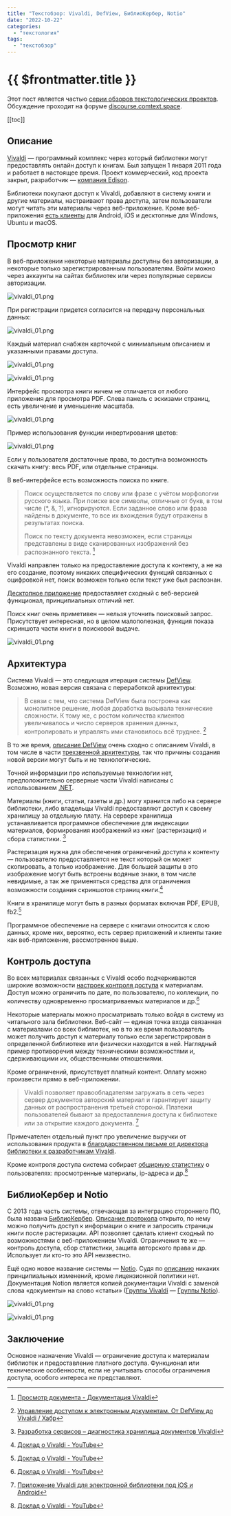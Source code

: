 ```yaml
---
title: "Текстобзор: Vivaldi, DefView, БиблиоКербер, Notio"
date: "2022-10-22"
categories:
  - "текстология"
tags:
  - "текстобзор"
---
```


# {{ $frontmatter.title }}

Этот пост является частью [серии обзоров текстологических проектов](textreview.md). Обсуждение проходит на форуме [discourse.comtext.space](https://discourse.comtext.space).

[[toc]]

## Описание

[Vivaldi](https://www.vivaldi.ru) — программный комплекс через который библиотеки могут предоставлять онлайн доступ к книгам. Был запущен 1 января 2011 года и работает в настоящее время. Проект коммерческий, код проекта закрыт, разработчик — [компания Edison](https://www.edsd.ru).

Библиотеки покупают доступ к Vivaldi, добавляют в систему книги и другие материалы, настраивают права доступа, затем пользователи могут читать эти материалы через веб-приложение. Кроме веб-приложения [есть клиенты](https://www.vivaldi.ru/downloads) для Android, iOS и десктопные для Windows, Ubuntu и macOS.

## Просмотр книг

В веб-приложении некоторые материалы доступны без авторизации, а некоторые только зарегистрированным пользователям. Войти можно через аккаунты на сайтах библиотек или через популярные сервисы авторизации.

![vivaldi_01.png](images\textreview\vivaldi\vivaldi_01.png)

При регистрации придется согласится на передачу персональных данных:

![vivaldi_01.png](images\textreview\vivaldi\vivaldi_02.png)

Каждый материал снабжен карточкой с минимальным описанием и указанными правами доступа.

![vivaldi_01.png](images\textreview\vivaldi\vivaldi_05.png)

![vivaldi_01.png](images\textreview\vivaldi\vivaldi_06.png)

Интерфейс просмотра книги ничем не отличается от любого приложения для просмотра PDF. Слева панель с эскизами страниц, есть увеличение и уменьшение масштаба.

![vivaldi_01.png](images\textreview\vivaldi\vivaldi_03.png)

Пример использования функции инвертирования цветов:

![vivaldi_01.png](images\textreview\vivaldi\vivaldi_04.png)

Если у пользователя достаточные права, то доступна возможность скачать книгу: весь PDF, или отдельные страницы.

В веб-интерфейсе есть возможность поиска по книге.

> Поиск осуществляется по слову или фразе с учётом морфологии русского
> языка. При поиске все символы, отличные от букв, в том числе (\*, &,
> ?), игнорируются. Если заданное слово или фраза найдены в документе, то
> все их вхождения будут отражены в результатах поиска.
>
> Поиск по тексту документа невозможен, если страницы представлены в виде сканированных изображений без распознанного текста. [^1]

Vivaldi направлен только на предоставление доступа к контенту, а не на его создание, поэтому никаких специфических функций связанных с оцифровкой нет, поиск возможен только если текст уже был распознан.

[Десктопное приложение](http://help.vivaldi.ru/user-guide/desktop/) предоставляет сходный с веб-версией функционал, принципиальных отличий нет.

Поиск книг очень приметивен — нельзя уточнить поисковый запрос. Присутствует интересная, но в целом малополезная, функция показа скриншота части книги в поисковой выдаче.

![vivaldi_01.png](images\textreview\vivaldi\vivaldi_07.png)

## Архитектура

Система Vivaldi — это следующая итерация системы [DefView](https://www.cnews.ru/news/line/defview_obespechit_rgb_zashchishchennyj_prosmotr_1). Возможно, новая версия связана с переработкой архитектуры:

> В связи с тем, что система DefView была построена как монолитное
> решение, любая доработка вызывала технические сложности. К тому же, с
> ростом количества клиентов увеличивалось и число серверов хранения
> данных, контролировать и управлять ими становилось всё труднее. [^2]

В то же время, [описание DefView](https://ru.wikipedia.org/wiki/DefView) очень сходно с описанием Vivaldi, в том числе в части [трехзвенной архитектуры](https://ru.wikipedia.org/wiki/Трёхуровневая_архитектура), так что причины создания новой версии могут быть и не технологические.

Точной информации про используемые технологии нет, предположительно серверные части Vivaldi написаны с использованием [.NET](https://ru.wikipedia.org/wiki/.NET).

Материалы (книги, статьи, газеты и др.) могу хранится либо на сервере библиотеки, либо владельцы Vivaldi предоставляют доступ к своему хранилищу за отдельную плату. На сервере хранилища устанавливается программное обеспечение для индексации материалов, формирования изображений из книг (растеризация) и сбора статистики. [^3]

Растеризация нужна для обеспечения ограничений доступа к контенту — пользователю предоставляется не текст который он может скопировать, а только изображение. Для большей защиты в это изображение могут быть встроены водяные знаки, в том числе невидимые, а так же применяться средства для ограничения возможности создания скриншотов страниц книги.[^4]

Книги в хранилище могут быть в разных форматах включая PDF, EPUB, fb2.[^4]

Программное обеспечение на сервере с книгами относится к слою данных, кроме них, вероятно, есть сервер приложений и клиенты такие как веб-приложение, рассмотренное выше.

## Контроль доступа

Во всех материалах связанных с Vivaldi особо подчеркиваются широкие возможности [настроек контроля доступа](http://help.vivaldi.ru/admin-guide/library-management/access-to-documents/) к материалам. Доступ можно ограничить по дате, по пользователю, по коллекции, по количеству одновременно просматриваемых материалов и др.[^4]

Некоторые материалы можно просматривать только войдя в систему из читального зала библиотеки. Веб-сайт — единая точка входа связанная с материалами со всех библиотек, но в то же время пользователь может получить доступ к материалу только если зарегистрирован в определенной библиотеке или физически находится в ней. Наглядный пример противоречия между техническими возможностями и, сдерживающими их, общественными отношениями.

Кроме ограничений, присутствует платный контент. Оплату можно произвести прямо в веб-приложении.

> Vivaldi позволяет правообладателям загружать в сеть через сервер
> документов авторский материал и гарантирует защиту данных от
> распространения третьей стороной. Платежи пользователей бывают за
> предоставления доступа к библиотеке или за открытие каждого документа. [^5]

Примечателен отдельный пункт про увеличение выручки от использования продукта в [благодарственном письме от директора библиотеки к разработчикам Vivaldi](https://www.edsd.ru/files/jpg/Otzyv-Rossijskaya-gosudarstvennaya-biblioteka.jpg).

Кроме контроля доступа система собирает [обширную статистику](http://help.vivaldi.ru/admin-guide/library-management/statistic_doc/) о пользователях: просмотренные материалы, ip-адреса и др.[^4]

## БиблиоКербер и Notio

С 2013 года часть системы, отвечающая за интеграцию стороннего ПО, была названа [БиблиоКербер](https://www.edsd.ru/brandmauehr-bibliokerber-dlya-zashchity-ehlektronnyh-resursov-biblioteki). [Описание протокола](http://help.vivaldi.ru/api/v3/) открыто, по нему можно получить доступ к информации о книге и запросить страницы книги после растеризации. API позволяет сделать клиент сходный по возможностями с веб-приложением Vivaldi. Ограничения те же — контроль доступа, сбор статистики, защита авторского права и др. Использует ли кто-то это API неизвестно.

Ещё одно новое название системы — [Notio](https://notio.info). Судя по [описанию](https://www.edsd.ru/ru/o_kompanii/novosti/ot-defview-k-notio) никаких принципиальных изменений, кроме лицензионной политики нет. Документация Notion является копией документации Vivaldi с заменой слова «документы» на слово «статьи» ([Группы Vivaldi](http://help.vivaldi.ru/admin-guide/library-management/groups/) — [Группы Notio](https://docs.notio.info/admin-guide/library-management/groups/)).

![vivaldi_01.png](images\textreview\vivaldi\vivaldi_08.png)

![vivaldi_01.png](images\textreview\vivaldi\vivaldi_09.png)

## Заключение

Основное назначение Vivaldi — ограничение доступа к материалам библиотек и предоставление платного доступа. Функционал или технические особенности, если не учитывать способы ограничения доступа, особого интереса не представляют.

[^1]: [Просмотр документа - Документация Vivaldi](http://help.vivaldi.ru/user-guide/viewdoc/)
[^2]: [Управление доступом к электронным документам. От DefView до Vivaldi / Хабр](https://habr.com/ru/company/edison/blog/232033/)
[^3]: [Разработка сервисов – диагностика хранилища документов Vivaldi](https://www.edsd.ru/diagnostika-hranilishha-dokumentov-vivaldi)
[^4]: [Доклад о Vivaldi - YouTube](https://www.youtube.com/watch?v=97_pMByalBs)
[^5]: [Приложение Vivaldi для электронной библиотеки под iOS и Android](https://www.edsd.ru/prilozhenie-vivaldi-dlya-raboty-s-ehlektronnoj-bibliotekoj)

